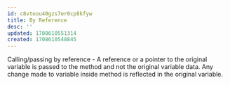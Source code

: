 ```yaml
---
id: c8vtoou40gzs7er0cp8kfyw
title: By Reference
desc: ''
updated: 1708610551314
created: 1708610548845
---
```


Calling/passing by reference - A reference or a pointer to the original variable is passed to the method and not the original variable data. Any change made to variable inside method is reflected in the original variable.
